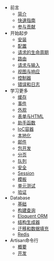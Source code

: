 - 前言
    - [简介](/docs/introduction)
    - [快速指南](/docs/quick)
    - [参与贡献](/docs/contributing)
- 开始起步
    - [安装](/docs/installation)
    - [配置](/docs/configuration)
    - [请求的生命周期](/docs/lifecycle)
    - [路由](/docs/routing)
    - [请求与输入](/docs/requests)
    - [视图与响应](/docs/responses)
    - [控制器](/docs/controllers)
    - [错误和日志](/docs/errors)
- 学习更多
    - [缓存](/docs/cache)
    - [事件](/docs/events)
    - [外观](/docs/facades)
    - [表单与HTML](/docs/html)
    - [助手函数](/docs/helpers)
    - [IoC容器](/docs/ioc)
    - [本地化](/docs/localization)
    - [邮件](/docs/mail)
    - [包开发](/docs/packages)
    - [分页](/docs/pagination)
    - [队列](/docs/queues)
    - [安全](/docs/security)
    - [Session](/docs/session)
    - [模板](/docs/templates)
    - [单元测试](/docs/testing)
    - [验证](/docs/validation)
- Database
    - [基础](/docs/database)
    - [构建查询](/docs/queries)
    - [Eloquent ORM](/docs/eloquent)
    - [结构生成器](/docs/schema)
    - [迁移和数据填充](/docs/migrations)
    - [Redis](/docs/redis)
- Artisan命令行
    - [概要](/docs/artisan)
    - [开发](/docs/commands)